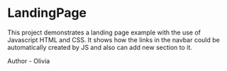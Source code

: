 # LandingPage
This project demonstrates a landing page example with the use of Javascript HTML and CSS. It shows how the links in the navbar could be automatically created by JS and also can add new section to it.

Author - Olivia
